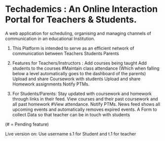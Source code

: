 # Techademics : An Online Interaction Portal for Teachers &amp; Students.

A web application for scheduling, organising and managing channels of communication in an educational Institution.

1. This Platform is intended to serve as an efficient network of communication between
Teachers
Students
Parents
2. Features for Teachers/Instructors :
Add courses being taught
Add students to the courses
#Maintain class attendance (Which when falling below a level automatically goes to the dashboard of the parents)
Upload and share Coursework with students
Upload and share Homework assignments
Notify PTMs.

3. For Students/Parents:
Stay updated with coursework and homework through links in their feed.
View courses and their past coursework and all past homework
#View attendance.
Notify PTMs.
News feed shows all upcoming events and automatically removes expired events.
A Form to collect Data so that teacher can be in touch with students

(# = Pending feature)

Live version on: 
Use username s.1 for Student and t.1 for teacher
